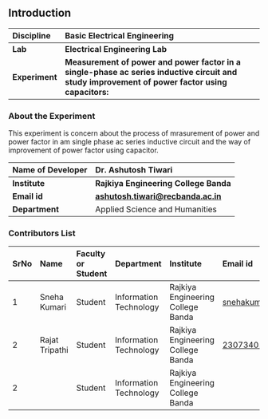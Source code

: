 ## Introduction


<b>Discipline | <b>Basic Electrical Engineering
:--|:--|
<b> Lab | <b> Electrical Engineering Lab
<b> Experiment| <b> Measurement of power and power factor in a single-phase ac series inductive circuit and study improvement of power factor using capacitors:

### About the Experiment 
This experiment is concern about the process of mrasurement of power and power factor in am single phase ac series inductive circuit and the way of improvement of power factor using capacitor.

<b>Name of Developer | <b>Dr. Ashutosh Tiwari  
:--|:--|
<b> Institute | <b> Rajkiya Engineering College Banda 
<b> Email id|     <b>ashutosh.tiwari@recbanda.ac.in
<b> Department |  Applied Science and Humanities

### Contributors List

SrNo | Name | Faculty or Student | Department| Institute | Email id
:--|:--|:--|:--|:--|:--|
1 |  Sneha Kumari| Student| Information Technology  | Rajkiya Engineering College Banda |snehakumarihzb1@gmail.com
2 |  Rajat Tripathi| Student| Information Technology  | Rajkiya Engineering College Banda |2307340130039@recbanda.ac.in
2 |  | Student| Information Technology  | Rajkiya Engineering College Banda |

